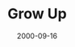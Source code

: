 ---
layout: message
category: message
series: "Making Life Work"
title: "Grow Up"
date: 2000-09-16
audio-description: "Join us as we investigate the collection of &quot;common&quot; sense in the book of Proverbs."
audio: ""
audio-title: "Grow Up"
audio-duration: "&#58;"
---